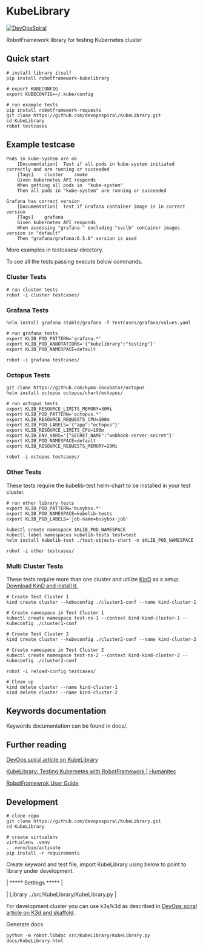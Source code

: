 # KubeLibrary
[![DevOpsSpiral](https://circleci.com/gh/devopsspiral/KubeLibrary/tree/circleci-demo.svg?style=svg)](https://app.circleci.com/pipelines/github/devopsspiral/KubeLibrary)


RobotFramework library for testing Kubernetes cluster

## Quick start

```
# install library itself
pip install robotframework-kubelibrary

# export KUBECONFIG
export KUBECONFIG=~/.kube/config

# run example tests
pip install robotframework-requests
git clone https://github.com/devopsspiral/KubeLibrary.git
cd KubeLibrary
robot testcases
```

## Example testcase

```
Pods in kube-system are ok
    [Documentation]  Test if all pods in kube-system initiated correctly and are running or succeeded
    [Tags]    cluster    smoke
    Given kubernetes API responds
    When getting all pods in  "kube-system"
    Then all pods in "kube-system" are running or succeeded

Grafana has correct version
    [Documentation]  Test if Grafana container image is in correct version
    [Tags]    grafana
    Given kubernetes API responds
    When accessing "grafana-" excluding "svclb" container images version in "default"
    Then "grafana/grafana:6.5.0" version is used

```

More examples in testcases/ directory.

To see all the tests passing execute below commands.

### Cluster Tests
```
# run cluster tests
robot -i cluster testcases/
```

### Grafana Tests
```
helm install grafana stable/grafana -f testcases/grafana/values.yaml

# run grafana tests
export KLIB_POD_PATTERN='grafana.*'
export KLIB_POD_ANNOTATIONS='{"kubelibrary":"testing"}'
export KLIB_POD_NAMESPACE=default

robot -i grafana testcases/
```

### Octopus Tests
```
git clone https://github.com/kyma-incubator/octopus
helm install octopus octopus/chart/octopus/

# run octopus tests
export KLIB_RESOURCE_LIMITS_MEMORY=30Mi
export KLIB_POD_PATTERN='octopus.*'
export KLIB_RESOURCE_REQUESTS_CPU=100m
export KLIB_POD_LABELS='{"app":"octopus"}'
export KLIB_RESOURCE_LIMITS_CPU=100m
export KLIB_ENV_VARS='{"SECRET_NAME":"webhook-server-secret"}'
export KLIB_POD_NAMESPACE=default
export KLIB_RESOURCE_REQUESTS_MEMORY=20Mi

robot -i octopus testcases/
```

### Other Tests
These tests require the kubelib-test helm-chart to be installed in your test cluster.
```
# run other library tests
export KLIB_POD_PATTERN='busybox.*'
export KLIB_POD_NAMESPACE=kubelib-tests
export KLIB_POD_LABELS='job-name=busybox-job'

kubectl create namespace $KLIB_POD_NAMESPACE
kubectl label namespaces kubelib-tests test=test
helm install kubelib-test ./test-objects-chart -n $KLIB_POD_NAMESPACE

robot -i other testcases/
```
### Multi Cluster Tests
These tests require more than one cluster and utilize [KinD](https://kind.sigs.k8s.io/) as a setup.
[Download KinD and install it.](https://kind.sigs.k8s.io/docs/user/quick-start/)
```
# Create Test Cluster 1
kind create cluster --kubeconfig ./cluster1-conf --name kind-cluster-1

# Create namespace in Test Cluster 1
kubectl create namespace test-ns-1 --context kind-kind-cluster-1 --kubeconfig ./cluster1-conf

# Create Test Cluster 2
kind create cluster --kubeconfig ./cluster2-conf --name kind-cluster-2

# Create namespace in Test Cluster 2
kubectl create namespace test-ns-2 --context kind-kind-cluster-2 --kubeconfig ./cluster2-conf

robot -i reload-config testcases/

# Clean up
kind delete cluster --name kind-cluster-1
kind delete cluster --name kind-cluster-2
```

## Keywords documentation

Keywords documentation can be found in docs/.

## Further reading

[DevOps spiral article on KubeLibrary](https://devopsspiral.com/articles/k8s/robotframework-kubelibrary/)

[KubeLibrary: Testing Kubernetes with RobotFramework  | Humanitec](https://humanitec.com/blog/kubelibrary-testing-kubernetes-with-robotframework)

[RobotFramewrok User Guide](https://robotframework.org/robotframework/latest/RobotFrameworkUserGuide.html)

## Development

```
# clone repo
git clone https://github.com/devopsspiral/KubeLibrary.git
cd KubeLibrary

# create virtualenv
virtualenv .venv
. .venv/bin/activate
pip install -r requirements
```

Create keyword and test file, import KubeLibrary using below to point to library under development.

| ***** Settings ***** |

| Library    ../src/KubeLibrary/KubeLibrary.py |

For development cluster you can use k3s/k3d as described in [DevOps spiral article on K3d and skaffold](https://devopsspiral.com/articles/k8s/k3d-skaffold/).

Generate docs

```
python -m robot.libdoc src/KubeLibrary/KubeLibrary.py docs/KubeLibrary.html
```